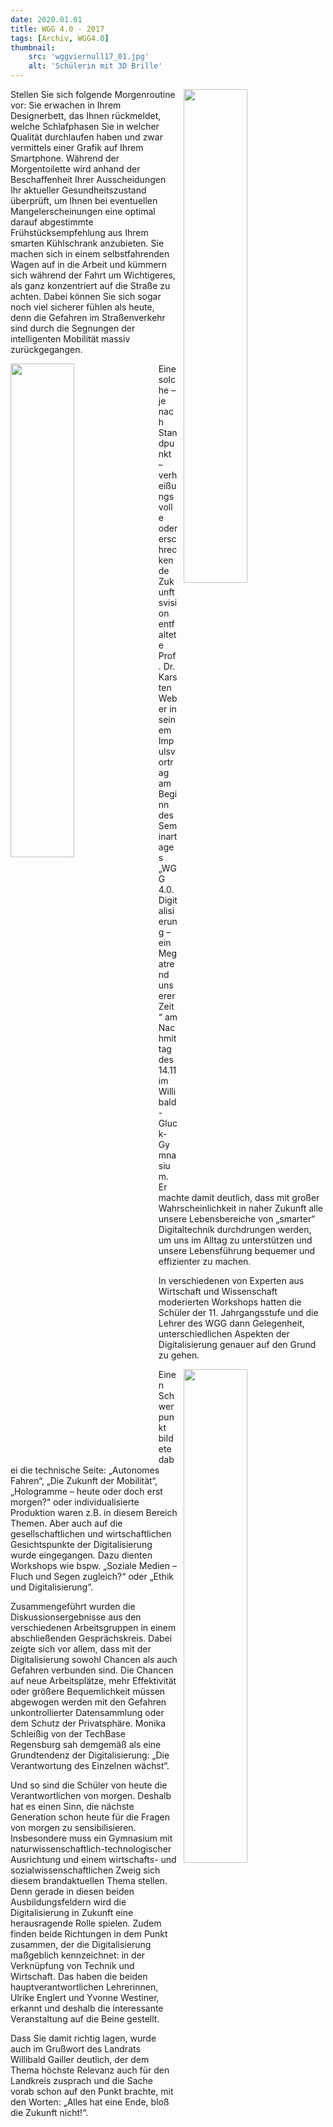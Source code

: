 ```yaml
---
date: 2020.01.01
title: WGG 4.0 - 2017
tags: [Archiv, WGG4.0]
thumbnail: 
    src: 'wggviernull17_01.jpg'
    alt: 'Schülerin mit 3D Brille' 
---
```

<img src = "/images/wggviernull17_01.jpg" style ="float:right;width: 45%; margin-left:10px">

Stellen Sie sich folgende Morgenroutine vor: Sie erwachen in Ihrem Designerbett, das Ihnen rückmeldet,
welche Schlafphasen Sie in welcher Qualität durchlaufen haben und zwar vermittels einer Grafik auf Ihrem Smartphone.
Während der Morgentoilette wird anhand der Beschaffenheit Ihrer Ausscheidungen Ihr aktueller Gesundheitszustand überprüft,
um Ihnen bei eventuellen Mangelerscheinungen eine optimal darauf abgestimmte Frühstücksempfehlung aus Ihrem smarten Kühlschrank anzubieten.
Sie machen sich in einem selbstfahrenden Wagen auf in die Arbeit und kümmern sich während der Fahrt um Wichtigeres,
als ganz konzentriert auf die Straße zu achten. Dabei können Sie sich sogar noch viel sicherer fühlen als heute,
denn die Gefahren im Straßenverkehr sind durch die Segnungen der intelligenten Mobilität massiv zurückgegangen.

<img src = "/images/wggviernull17_02.jpg" style ="float:left;width: 45%; margin-right:10px">

Eine solche – je nach Standpunkt – verheißungsvolle oder erschreckende Zukunftsvision entfaltete Prof. Dr. Karsten Weber 
in seinem Impulsvortrag am Beginn des Seminartages „WGG 4.0.  Digitalisierung – ein Megatrend unserer Zeit“ am Nachmittag 
des 14.11 im Willibald-Gluck-Gymnasium. Er machte damit deutlich, dass mit großer Wahrscheinlichkeit in naher Zukunft alle
unsere Lebensbereiche von „smarter“ Digitaltechnik durchdrungen werden, um uns im Alltag zu unterstützen und unsere Lebensführung 
bequemer und effizienter zu machen.

In verschiedenen von Experten aus Wirtschaft und Wissenschaft moderierten Workshops hatten die Schüler der 11. Jahrgangsstufe und
die Lehrer des WGG dann Gelegenheit, unterschiedlichen Aspekten der Digitalisierung genauer auf den Grund zu gehen.

<img src = "/images/wggviernull17_03.jpg" style ="float:right;width: 45%; margin-left:10px">

Einen Schwerpunkt bildete dabei die technische Seite: „Autonomes Fahren“,  „Die Zukunft der Mobilität“, „Hologramme – heute oder doch
erst morgen?“ oder individualisierte Produktion waren z.B. in diesem Bereich Themen. Aber auch auf die gesellschaftlichen und wirtschaftlichen
Gesichtspunkte der Digitalisierung wurde eingegangen. Dazu dienten Workshops wie bspw. „Soziale Medien – Fluch und Segen zugleich?“ 
oder „Ethik und Digitalisierung“.

Zusammengeführt wurden die Diskussionsergebnisse aus den verschiedenen Arbeitsgruppen in einem abschließenden Gesprächskreis.
Dabei zeigte sich vor allem, dass mit der Digitalisierung sowohl Chancen als auch Gefahren verbunden sind. Die Chancen auf neue Arbeitsplätze,
mehr Effektivität oder größere Bequemlichkeit müssen abgewogen werden mit den Gefahren unkontrollierter Datensammlung oder dem Schutz
der Privatsphäre. Monika Schleißig von der TechBase Regensburg sah demgemäß als eine Grundtendenz der Digitalisierung: „Die Verantwortung des Einzelnen wächst“.

Und so sind die Schüler von heute die Verantwortlichen von morgen. Deshalb hat es einen Sinn, die nächste Generation schon heute für 
die Fragen von morgen zu sensibilisieren. Insbesondere muss ein Gymnasium mit naturwissenschaftlich-technologischer Ausrichtung und 
einem wirtschafts- und sozialwissenschaftlichen Zweig sich diesem brandaktuellen Thema stellen. Denn gerade in diesen beiden 
Ausbildungsfeldern wird die Digitalisierung in Zukunft eine herausragende Rolle spielen. Zudem finden beide Richtungen in dem Punkt zusammen,
der die Digitalisierung maßgeblich kennzeichnet: in der Verknüpfung von Technik und Wirtschaft. Das haben die beiden hauptverantwortlichen
Lehrerinnen, Ulrike Englert und Yvonne Westiner, erkannt und deshalb die interessante Veranstaltung auf die Beine gestellt.

Dass Sie damit richtig lagen, wurde auch im Grußwort des Landrats  Willibald Gailler deutlich, der dem Thema höchste Relevanz auch
für den Landkreis zusprach und die Sache vorab schon auf den Punkt brachte, mit den Worten: „Alles hat eine Ende, bloß die Zukunft nicht!“.